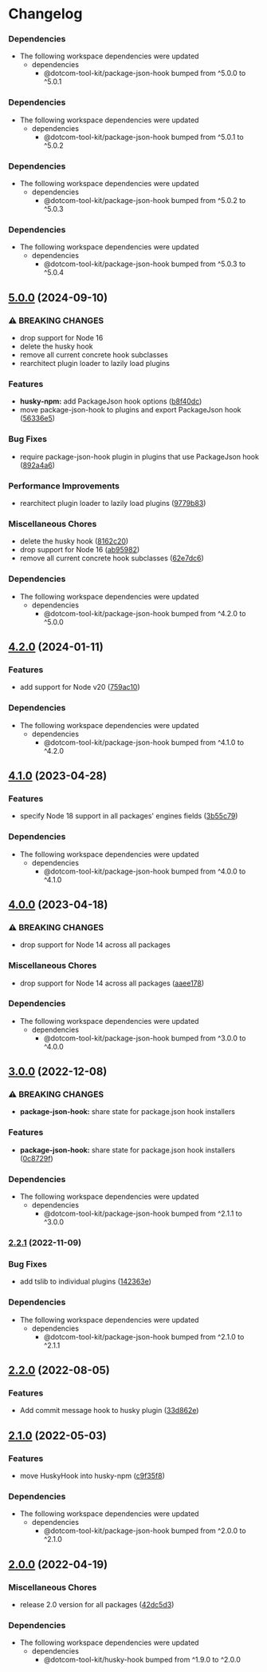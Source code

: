 # Changelog

### Dependencies

* The following workspace dependencies were updated
  * dependencies
    * @dotcom-tool-kit/package-json-hook bumped from ^5.0.0 to ^5.0.1

### Dependencies

* The following workspace dependencies were updated
  * dependencies
    * @dotcom-tool-kit/package-json-hook bumped from ^5.0.1 to ^5.0.2

### Dependencies

* The following workspace dependencies were updated
  * dependencies
    * @dotcom-tool-kit/package-json-hook bumped from ^5.0.2 to ^5.0.3

### Dependencies

* The following workspace dependencies were updated
  * dependencies
    * @dotcom-tool-kit/package-json-hook bumped from ^5.0.3 to ^5.0.4

## [5.0.0](https://github.com/Financial-Times/dotcom-tool-kit/compare/husky-npm-v4.2.0...husky-npm-v5.0.0) (2024-09-10)


### ⚠ BREAKING CHANGES

* drop support for Node 16
* delete the husky hook
* remove all current concrete hook subclasses
* rearchitect plugin loader to lazily load plugins

### Features

* **husky-npm:** add PackageJson hook options ([b8f40dc](https://github.com/Financial-Times/dotcom-tool-kit/commit/b8f40dc3fa7e339252bdb5607bc8f43a5ff63c4b))
* move package-json-hook to plugins and export PackageJson hook ([56336e5](https://github.com/Financial-Times/dotcom-tool-kit/commit/56336e5cebb93c375dcaf28682f95f3da5b26c8a))


### Bug Fixes

* require package-json-hook plugin in plugins that use PackageJson hook ([892a4a6](https://github.com/Financial-Times/dotcom-tool-kit/commit/892a4a60c1f8641068cdf0bf3449bf1052c0556d))


### Performance Improvements

* rearchitect plugin loader to lazily load plugins ([9779b83](https://github.com/Financial-Times/dotcom-tool-kit/commit/9779b83d8dbfdcf904229790658daa05ef6c1f8f))


### Miscellaneous Chores

* delete the husky hook ([8162c20](https://github.com/Financial-Times/dotcom-tool-kit/commit/8162c20d7ad425cb2d4405a518d09305134327e8))
* drop support for Node 16 ([ab95982](https://github.com/Financial-Times/dotcom-tool-kit/commit/ab95982635e255fec49d08af9894c2833a36500e))
* remove all current concrete hook subclasses ([62e7dc6](https://github.com/Financial-Times/dotcom-tool-kit/commit/62e7dc6d953efb9fa877143e77707cccee25d844))


### Dependencies

* The following workspace dependencies were updated
  * dependencies
    * @dotcom-tool-kit/package-json-hook bumped from ^4.2.0 to ^5.0.0

## [4.2.0](https://github.com/Financial-Times/dotcom-tool-kit/compare/husky-npm-v4.1.0...husky-npm-v4.2.0) (2024-01-11)


### Features

* add support for Node v20 ([759ac10](https://github.com/Financial-Times/dotcom-tool-kit/commit/759ac10e309885e99f54ae431c301c32ee04f972))


### Dependencies

* The following workspace dependencies were updated
  * dependencies
    * @dotcom-tool-kit/package-json-hook bumped from ^4.1.0 to ^4.2.0

## [4.1.0](https://github.com/Financial-Times/dotcom-tool-kit/compare/husky-npm-v4.0.0...husky-npm-v4.1.0) (2023-04-28)


### Features

* specify Node 18 support in all packages' engines fields ([3b55c79](https://github.com/Financial-Times/dotcom-tool-kit/commit/3b55c79f3f55b448f1a92fcf842dab6a8906ea70))


### Dependencies

* The following workspace dependencies were updated
  * dependencies
    * @dotcom-tool-kit/package-json-hook bumped from ^4.0.0 to ^4.1.0

## [4.0.0](https://github.com/Financial-Times/dotcom-tool-kit/compare/husky-npm-v3.0.0...husky-npm-v4.0.0) (2023-04-18)


### ⚠ BREAKING CHANGES

* drop support for Node 14 across all packages

### Miscellaneous Chores

* drop support for Node 14 across all packages ([aaee178](https://github.com/Financial-Times/dotcom-tool-kit/commit/aaee178b535a51f9c75a882d78ffd8e8aa3eac60))


### Dependencies

* The following workspace dependencies were updated
  * dependencies
    * @dotcom-tool-kit/package-json-hook bumped from ^3.0.0 to ^4.0.0

## [3.0.0](https://github.com/Financial-Times/dotcom-tool-kit/compare/husky-npm-v2.2.1...husky-npm-v3.0.0) (2022-12-08)


### ⚠ BREAKING CHANGES

* **package-json-hook:** share state for package.json hook installers

### Features

* **package-json-hook:** share state for package.json hook installers ([0c8729f](https://github.com/Financial-Times/dotcom-tool-kit/commit/0c8729fc80f9b423189a2ae0e6aa87382b2663a8))


### Dependencies

* The following workspace dependencies were updated
  * dependencies
    * @dotcom-tool-kit/package-json-hook bumped from ^2.1.1 to ^3.0.0

### [2.2.1](https://github.com/Financial-Times/dotcom-tool-kit/compare/husky-npm-v2.2.0...husky-npm-v2.2.1) (2022-11-09)


### Bug Fixes

* add tslib to individual plugins ([142363e](https://github.com/Financial-Times/dotcom-tool-kit/commit/142363edb2a82ebf4dc3c8e1b392888ebfd7dc89))


### Dependencies

* The following workspace dependencies were updated
  * dependencies
    * @dotcom-tool-kit/package-json-hook bumped from ^2.1.0 to ^2.1.1

## [2.2.0](https://github.com/Financial-Times/dotcom-tool-kit/compare/husky-npm-v2.1.0...husky-npm-v2.2.0) (2022-08-05)


### Features

* Add commit message hook to husky plugin ([33d862e](https://github.com/Financial-Times/dotcom-tool-kit/commit/33d862e5d6fbb4039e797495435532626522c0bc))

## [2.1.0](https://github.com/Financial-Times/dotcom-tool-kit/compare/husky-npm-v2.0.0...husky-npm-v2.1.0) (2022-05-03)


### Features

* move HuskyHook into husky-npm ([c9f35f8](https://github.com/Financial-Times/dotcom-tool-kit/commit/c9f35f823e1ef57bf30f5c26d8a8907481136909))


### Dependencies

* The following workspace dependencies were updated
  * dependencies
    * @dotcom-tool-kit/package-json-hook bumped from ^2.0.0 to ^2.1.0

## [2.0.0](https://github.com/Financial-Times/dotcom-tool-kit/compare/husky-npm-v1.9.0...husky-npm-v2.0.0) (2022-04-19)


### Miscellaneous Chores

* release 2.0 version for all packages ([42dc5d3](https://github.com/Financial-Times/dotcom-tool-kit/commit/42dc5d39bf330b9bca4121d062470904f9c6918d))


### Dependencies

* The following workspace dependencies were updated
  * dependencies
    * @dotcom-tool-kit/husky-hook bumped from ^1.9.0 to ^2.0.0
